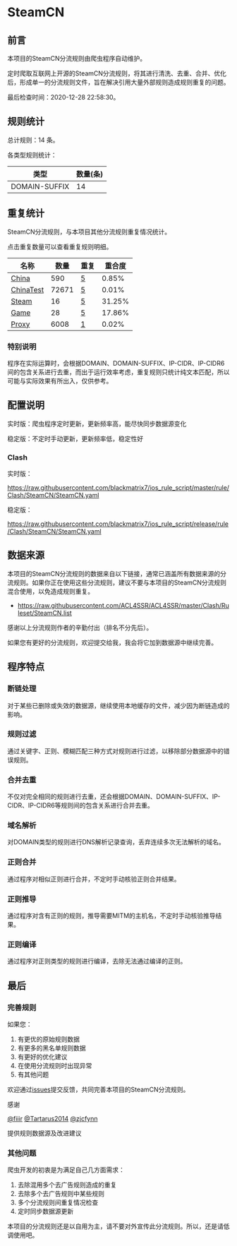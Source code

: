 # SteamCN

## 前言

本项目的SteamCN分流规则由爬虫程序自动维护。

定时爬取互联网上开源的SteamCN分流规则，将其进行清洗、去重、合并、优化后，形成单一的分流规则文件，旨在解决引用大量外部规则造成规则重复的问题。




最后检查时间：2020-12-28 22:58:30。

## 规则统计

总计规则：14 条。

各类型规则统计：

| 类型 | 数量(条) |
| ---- | ---- |
| DOMAIN-SUFFIX | 14 |
## 重复统计

SteamCN分流规则，与本项目其他分流规则重复情况统计。

点击重复数量可以查看重复规则明细。

| 名称 | 数量 | 重复 | 重合度 |
| ---- | ---- | ---- | ------ |
|  [China](https://github.com/blackmatrix7/ios_rule_script/tree/master/rule/Clash/China)    | 590   | [5](https://raw.githubusercontent.com/blackmatrix7/ios_rule_script/master/rule/Clash/SteamCN/Repeat.list)   |   0.85% |
|  [ChinaTest](https://github.com/blackmatrix7/ios_rule_script/tree/master/rule/Clash/ChinaTest)    | 72671   | [5](https://raw.githubusercontent.com/blackmatrix7/ios_rule_script/master/rule/Clash/SteamCN/Repeat.list)   |   0.01% |
|  [Steam](https://github.com/blackmatrix7/ios_rule_script/tree/master/rule/Clash/Steam)    | 16   | [5](https://raw.githubusercontent.com/blackmatrix7/ios_rule_script/master/rule/Clash/SteamCN/Repeat.list)   |   31.25% |
|  [Game](https://github.com/blackmatrix7/ios_rule_script/tree/master/rule/Clash/Game)    | 28   | [5](https://raw.githubusercontent.com/blackmatrix7/ios_rule_script/master/rule/Clash/SteamCN/Repeat.list)   |   17.86% |
|  [Proxy](https://github.com/blackmatrix7/ios_rule_script/tree/master/rule/Clash/Proxy)    | 6008   | [1](https://raw.githubusercontent.com/blackmatrix7/ios_rule_script/master/rule/Clash/SteamCN/Repeat.list)   |   0.02% |
### 特别说明
程序在实际运算时，会根据DOMAIN、DOMAIN-SUFFIX、IP-CIDR、IP-CIDR6间的包含关系进行去重，而出于运行效率考虑，重复规则只统计纯文本匹配，所以可能与实际效果有所出入，仅供参考。

## 配置说明

实时版：爬虫程序定时更新，更新频率高，能尽快同步数据源变化

稳定版：不定时手动更新，更新频率低，稳定性好

### Clash 
实时版：

https://raw.githubusercontent.com/blackmatrix7/ios_rule_script/master/rule/Clash/SteamCN/SteamCN.yaml

稳定版：

https://raw.githubusercontent.com/blackmatrix7/ios_rule_script/release/rule/Clash/SteamCN/SteamCN.yaml

## 数据来源

本项目的SteamCN分流规则的数据来自以下链接，通常已涵盖所有数据来源的分流规则。如果你正在使用这些分流规则，建议不要与本项目的SteamCN分流规则混合使用，以免造成规则重复。

- https://raw.githubusercontent.com/ACL4SSR/ACL4SSR/master/Clash/Ruleset/SteamCN.list


感谢以上分流规则作者的辛勤付出（排名不分先后）。

如果您有更好的分流规则，欢迎提交给我，我会将它加到数据源中继续完善。

## 程序特点

### 断链处理

对于某些已删除或失效的数据源，继续使用本地缓存的文件，减少因为断链造成的影响。

### 规则过滤

通过关键字、正则、模糊匹配三种方式对规则进行过滤，以移除部分数据源中的错误规则。

### 合并去重

不仅对完全相同的规则进行去重，还会根据DOMAIN、DOMAIN-SUFFIX、IP-CIDR、IP-CIDR6等规则间的包含关系进行合并去重。

### 域名解析

对DOMAIN类型的规则进行DNS解析记录查询，丢弃连续多次无法解析的域名。

### 正则合并

通过程序对相似正则进行合并，不定时手动核验正则合并结果。

### 正则推导

通过程序对含有正则的规则，推导需要MITM的主机名，不定时手动核验推导结果。

### 正则编译

通过程序对正则类型的规则进行编译，去除无法通过编译的正则。

## 最后

### 完善规则

如果您：

1. 有更优的原始规则数据
2. 有更多的黑名单规则数据
3. 有更好的优化建议
4. 在使用分流规则时出现异常
5. 有其他问题

欢迎通过[issues](https://github.com/blackmatrix7/ios_rule_script/issues/new)提交反馈，共同完善本项目的SteamCN分流规则。

感谢

[@fiiir](https://github.com/fiiir) [@Tartarus2014](https://github.com/Tartarus2014) [@zjcfynn](https://github.com/zjcfynn) 

提供规则数据源及改进建议

### 其他问题

爬虫开发的初衷是为满足自己几方面需求：

1. 去除混用多个去广告规则造成的重复
2. 去除多个去广告规则中某些规则
3. 多个分流规则间重复情况检查
4. 定时同步数据源更新

本项目的分流规则还是以自用为主，请不要对外宣传此分流规则。所以，还是请低调使用吧。